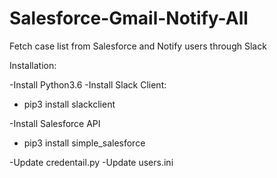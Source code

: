 # Salesforce-Gmail-Notify-All
Fetch case list from Salesforce and Notify users through Slack

Installation:

-Install Python3.6
-Install Slack Client:
 - pip3 install slackclient

-Install Salesforce API 
 - pip3 install simple_salesforce

-Update credentail.py
-Update users.ini
